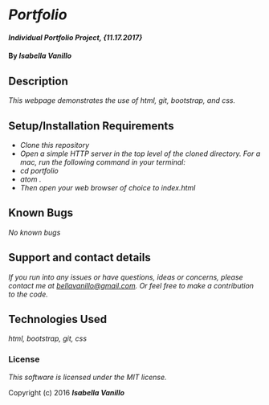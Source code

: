 # _Portfolio_

#### _Individual Portfolio Project, {11.17.2017}_

#### By _**Isabella Vanillo**_

## Description

_This webpage demonstrates the use of html, git, bootstrap, and css._

## Setup/Installation Requirements

* _Clone this repository_
* _Open a simple HTTP server in the top level of the cloned directory. For a mac, run the following command in your terminal:_
* _cd portfolio_
* _atom ._
* _Then open your web browser of choice to index.html_

## Known Bugs

_No known bugs_

## Support and contact details

_If you run into any issues or have questions, ideas or concerns, please contact me at bellavanillo@gmail.com. Or feel free to make a contribution to the code._

## Technologies Used

_html, bootstrap, git, css_

### License

*This software is licensed under the MIT license.*

Copyright (c) 2016 **_Isabella Vanillo_**
